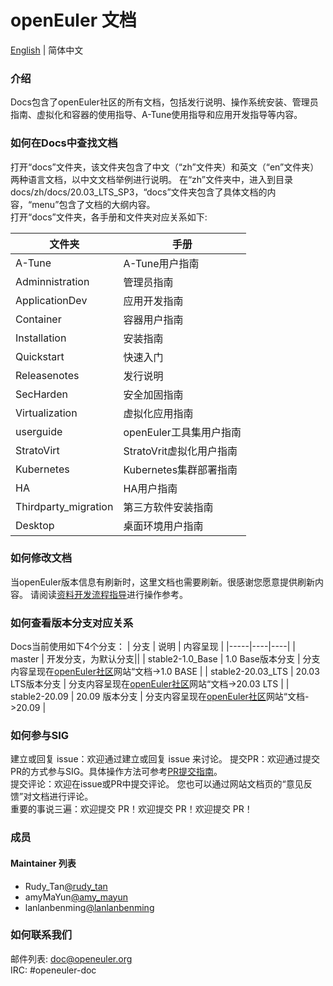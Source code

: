 # openEuler 文档

[English](./README-en.md) | 简体中文

### 介绍

Docs包含了openEuler社区的所有文档，包括发行说明、操作系统安装、管理员指南、虚拟化和容器的使用指导、A-Tune使用指导和应用开发指导等内容。

### 如何在Docs中查找文档

打开“docs”文件夹，该文件夹包含了中文（“zh”文件夹）和英文（“en”文件夹）两种语言文档，以中文文档举例进行说明。 
在“zh”文件夹中，进入到目录docs/zh/docs/20.03_LTS_SP3，“docs”文件夹包含了具体文档的内容，“menu”包含了文档的大纲内容。  
打开“docs”文件夹，各手册和文件夹对应关系如下:

| 文件夹 | 手册 |
|-----|----|
| A-Tune | A-Tune用户指南 |
| Adminnistration | 管理员指南 |
| ApplicationDev | 应用开发指南 |
| Container | 容器用户指南 |
| Installation | 安装指南 |
| Quickstart | 快速入门 |
| Releasenotes | 发行说明 |
| SecHarden | 安全加固指南 |
| Virtualization | 虚拟化应用指南 |
| userguide | openEuler工具集用户指南 |
| StratoVirt | StratoVrit虚拟化用户指南 |
| Kubernetes | Kubernetes集群部署指南 |
| HA | HA用户指南 |
| Thirdparty_migration | 第三方软件安装指南 |
| Desktop | 桌面环境用户指南 |



### 如何修改文档

当openEuler版本信息有刷新时，这里文档也需要刷新。很感谢您愿意提供刷新内容。
请阅读[资料开发流程指导](https://gitee.com/lss410313/docs/wikis/Home)进行操作参考。

### 如何查看版本分支对应关系

Docs当前使用如下4个分支：
| 分支 | 说明 | 内容呈现 |
|-----|----|----|
| master | 开发分支，为默认分支||
| stable2-1.0_Base | 1.0 Base版本分支 | 分支内容呈现在[openEuler社区](https://openeuler.org/)网站“文档->1.0 BASE |
| stable2-20.03_LTS | 20.03 LTS版本分支 | 分支内容呈现在[openEuler社区](https://openeuler.org/)网站“文档->20.03 LTS |
| stable2-20.09 | 20.09 版本分支 | 分支内容呈现在[openEuler社区](https://openeuler.org/)网站“文档->20.09 |


### 如何参与SIG

建立或回复 issue：欢迎通过建立或回复 issue 来讨论。
提交PR：欢迎通过提交PR的方式参与SIG。具体操作方法可参考[PR提交指南](https://gitee.com/openeuler/community/blob/master/zh/contributors/pull-request.md)。  
提交评论：欢迎在issue或PR中提交评论。 您也可以通过网站文档页的“意见反馈”对文档进行评论。  
重要的事说三遍：欢迎提交 PR！欢迎提交 PR！欢迎提交 PR！

### 成员
#### Maintainer 列表
- Rudy_Tan[@rudy_tan](https://gitee.com/rudy_tan)
- amyMaYun[@amy_mayun](https://gitee.com/amy_mayun)
- lanlanbenming[@lanlanbenming](https://gitee.com/lanlanbenming)

### 如何联系我们
邮件列表: doc@openeuler.org  
IRC: #openeuler-doc  